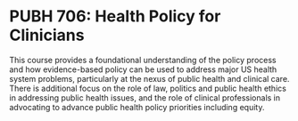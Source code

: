 # PUBH 706: Health Policy for Clinicians

This course provides a foundational understanding of the policy process and how evidence-based policy can be used to address major US health system problems, particularly at the nexus of public health and clinical care. There is additional focus on the role of law, politics and public health ethics in addressing public health issues, and the role of clinical professionals in advocating to advance public health policy priorities including equity.